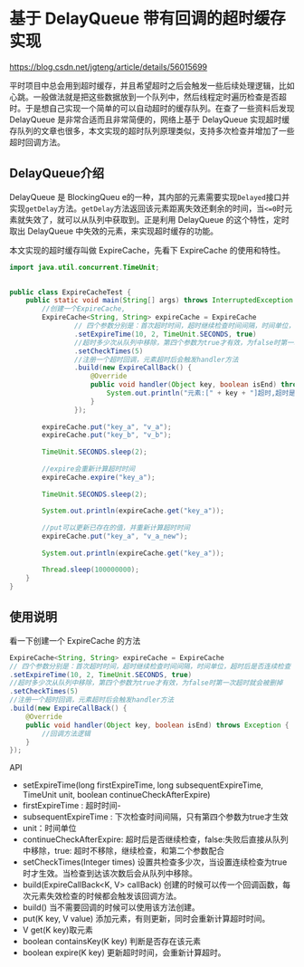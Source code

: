 # 基于 DelayQueue 带有回调的超时缓存实现

https://blog.csdn.net/jgteng/article/details/56015699

平时项目中总会用到超时缓存，并且希望超时之后会触发一些后续处理逻辑，比如心跳。一般做法就是把这些数据放到一个队列中，然后线程定时遍历检查是否超时。于是想自己实现一个简单的可以自动超时的缓存队列。在查了一些资料后发现 DelayQueue 是非常合适而且非常简便的，网络上基于 DelayQueue 实现超时缓存队列的文章也很多，本文实现的超时队列原理类似，支持多次检查并增加了一些超时回调方法。


## DelayQueue介绍

DelayQueue 是 BlockingQueu e的一种，其内部的元素需要实现`Delayed`接口并实现`getDelay`方法。`getDelay`方法返回该元素距离失效还剩余的时间，当`<=0`时元素就失效了，就可以从队列中获取到。正是利用 DelayQueue 的这个特性，定时取出 DelayQueue 中失效的元素，来实现超时缓存的功能。


本文实现的超时缓存叫做 ExpireCache，先看下 ExpireCache 的使用和特性。

```java
import java.util.concurrent.TimeUnit;
 

public class ExpireCacheTest {
    public static void main(String[] args) throws InterruptedException {
        //创建一个ExpireCache,
        ExpireCache<String, String> expireCache = ExpireCache
                // 四个参数分别是：首次超时时间，超时继续检查时间间隔，时间单位，超时后是否连续检查
                .setExpireTime(10, 2, TimeUnit.SECONDS, true)
                //超时多少次从队列中移除，第四个参数为true才有效，为false时第一次超时就会被删掉
                .setCheckTimes(5)
                //注册一个超时回调，元素超时后会触发handler方法
                .build(new ExpireCallBack() {
                    @Override
                    public void handler(Object key, boolean isEnd) throws Exception {
                        System.out.println("元素:[" + key + "]超时,超时是否删除：" + isEnd);
                    }
                });
 
        expireCache.put("key_a", "v_a");
        expireCache.put("key_b", "v_b");
 
        TimeUnit.SECONDS.sleep(2);
 
        //expire会重新计算超时时间
        expireCache.expire("key_a");
 
        TimeUnit.SECONDS.sleep(2);
 
        System.out.println(expireCache.get("key_a"));
 
        //put可以更新已存在的值，并重新计算超时时间
        expireCache.put("key_a", "v_a_new");
 
        System.out.println(expireCache.get("key_a"));
 
        Thread.sleep(100000000);
    }
}
```

## 使用说明

看一下创建一个 ExpireCache 的方法

```java
ExpireCache<String, String> expireCache = ExpireCache
// 四个参数分别是：首次超时时间，超时继续检查时间间隔，时间单位，超时后是否连续检查
.setExpireTime(10, 2, TimeUnit.SECONDS, true)
//超时多少次从队列中移除，第四个参数为true才有效，为false时第一次超时就会被删掉
.setCheckTimes(5)
//注册一个超时回调，元素超时后会触发handler方法
.build(new ExpireCallBack() {
    @Override
    public void handler(Object key, boolean isEnd) throws Exception {
        //回调方法逻辑
    }
});
```

API

- setExpireTime(long firstExpireTime, long subsequentExpireTime, TimeUnit unit, boolean continueCheckAfterExpire)
- firstExpireTime : 超时时间- 
- subsequentExpireTime : 下次检查时间间隔，只有第四个参数为true才生效
- unit：时间单位
- continueCheckAfterExpire: 超时后是否继续检查，false:失败后直接从队列中移除，true: 超时不移除，继续检查，和第二个参数配合
- setCheckTimes(Integer times) 设置共检查多少次，当设置连续检查为true时才生效。当检查到达该次数后会从队列中移除。
- build(ExpireCallBack<K, V> callBack) 创建的时候可以传一个回调函数，每次元素失效检查的时候都会触发该回调方法。
- build() 当不需要回调的时候可以使用该方法创建。
- put(K key, V value) 添加元素，有则更新，同时会重新计算超时时间。
- V get(K key)取元素
- boolean containsKey(K key) 判断是否存在该元素
- boolean expire(K key) 更新超时时间，会重新计算超时。
